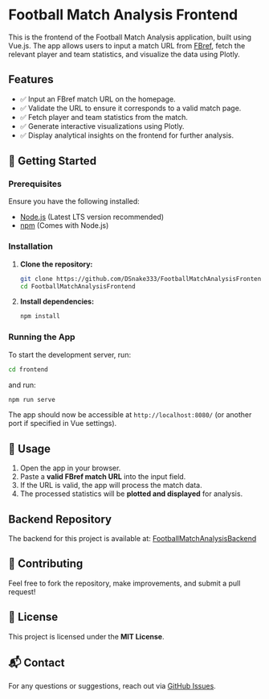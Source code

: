 # Football Match Analysis Frontend

This is the frontend of the Football Match Analysis application, built using Vue.js. The app allows users to input a match URL from [FBref](https://fbref.com/), fetch the relevant player and team statistics, and visualize the data using Plotly.

## Features
- ✅ Input an FBref match URL on the homepage.
- ✅ Validate the URL to ensure it corresponds to a valid match page.
- ✅ Fetch player and team statistics from the match.
- ✅ Generate interactive visualizations using Plotly.
- ✅ Display analytical insights on the frontend for further analysis.

## 🚀 Getting Started

### Prerequisites
Ensure you have the following installed:
- [Node.js](https://nodejs.org/) (Latest LTS version recommended)
- [npm](https://www.npmjs.com/) (Comes with Node.js)

### Installation
1. **Clone the repository:**
   ```sh
   git clone https://github.com/DSnake333/FootballMatchAnalysisFrontend.git
   cd FootballMatchAnalysisFrontend
   ```
2. **Install dependencies:**
   ```sh
   npm install
   ```

### Running the App
To start the development server, run:
```sh
cd frontend
```
and run:
```sh
npm run serve
```
The app should now be accessible at `http://localhost:8080/` (or another port if specified in Vue settings).

## 🎯 Usage
1. Open the app in your browser.
2. Paste a **valid FBref match URL** into the input field.
3. If the URL is valid, the app will process the match data.
4. The processed statistics will be **plotted and displayed** for analysis.

## Backend Repository
The backend for this project is available at:
[FootballMatchAnalysisBackend](https://github.com/DSnake333/FootballMatchAnalysisBackend)

## 🤝 Contributing
Feel free to fork the repository, make improvements, and submit a pull request!

## 📜 License
This project is licensed under the **MIT License**.

## 📬 Contact
For any questions or suggestions, reach out via [GitHub Issues](https://github.com/DSnake333/FootballMatchAnalysisFrontend/issues).
